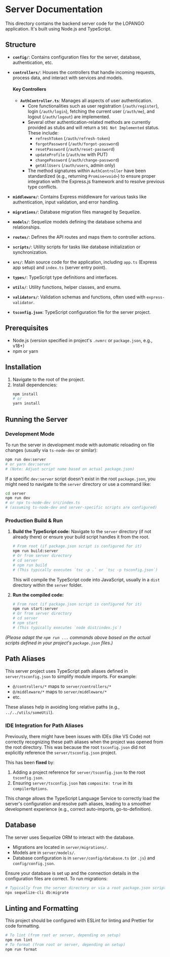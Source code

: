 # Server Documentation

This directory contains the backend server code for the LOPANGO application. It's built using Node.js and TypeScript.

## Structure

- **`config/`**: Contains configuration files for the server, database, authentication, etc.
- **`controllers/`**: Houses the controllers that handle incoming requests, process data, and interact with services and models.

   #### Key Controllers

   - **`AuthController.ts`**: Manages all aspects of user authentication.
     - Core functionalities such as user registration (`/auth/register`), login (`/auth/login`), fetching the current user (`/auth/me`), and logout (`/auth/logout`) are implemented.
     - Several other authentication-related methods are currently provided as stubs and will return a `501 Not Implemented` status. These include:
       - `refreshToken` (`/auth/refresh-token`)
       - `forgotPassword` (`/auth/forgot-password`)
       - `resetPassword` (`/auth/reset-password`)
       - `updateProfile` (`/auth/me` with PUT)
       - `changePassword` (`/auth/change-password`)
       - `getAllUsers` (`/auth/users`, admin only)
     - The method signatures within `AuthController` have been standardized (e.g., returning `Promise<void>`) to ensure proper integration with the Express.js framework and to resolve previous type conflicts.
- **`middleware/`**: Contains Express middleware for various tasks like authentication, input validation, and error handling.
- **`migrations/`**: Database migration files managed by Sequelize.
- **`models/`**: Sequelize models defining the database schema and relationships.
- **`routes/`**: Defines the API routes and maps them to controller actions.
- **`scripts/`**: Utility scripts for tasks like database initialization or synchronization.
- **`src/`**: Main source code for the application, including `app.ts` (Express app setup) and `index.ts` (server entry point).
- **`types/`**: TypeScript type definitions and interfaces.
- **`utils/`**: Utility functions, helper classes, and enums.
- **`validators/`**: Validation schemas and functions, often used with `express-validator`.
- **`tsconfig.json`**: TypeScript configuration file for the server project.

## Prerequisites

- Node.js (version specified in project's `.nvmrc` or `package.json`, e.g., v18+)
- npm or yarn

## Installation

1. Navigate to the root of the project.
2. Install dependencies:
   ```bash
   npm install
   # or
   yarn install
   ```

## Running the Server

### Development Mode

To run the server in development mode with automatic reloading on file changes (usually via `ts-node-dev` or similar):

```bash
npm run dev:server
# or yarn dev:server
# (Note: Adjust script name based on actual package.json)
```

If a specific `dev:server` script doesn't exist in the root `package.json`, you might need to navigate to the `server` directory or use a command like:
```bash
cd server
npm run dev
# or npx ts-node-dev src/index.ts
# (assuming ts-node-dev and server-specific scripts are configured)
```

### Production Build & Run

1.  **Build the TypeScript code:**
    Navigate to the `server` directory (if not already there) or ensure your build script handles it from the root.
    ```bash
    # From root (if package.json script is configured for it)
    npm run build:server
    # Or from server directory
    # cd server
    # npm run build
    # (This typically executes `tsc -p .` or `tsc -p tsconfig.json`)
    ```
    This will compile the TypeScript code into JavaScript, usually in a `dist` directory within the `server` folder.

2.  **Run the compiled code:**
    ```bash
    # From root (if package.json script is configured for it)
    npm run start:server
    # Or from server directory
    # cd server
    # npm start
    # (This typically executes `node dist/index.js`)
    ```

*(Please adapt the `npm run ...` commands above based on the actual scripts defined in your project's `package.json` files.)*

## Path Aliases

This server project uses TypeScript path aliases defined in `server/tsconfig.json` to simplify module imports. For example:

- `@/controllers/*` maps to `server/controllers/*`
- `@/middleware/*` maps to `server/middleware/*`
- etc.

These aliases help in avoiding long relative paths (e.g., `../../utils/someUtil`).

### IDE Integration for Path Aliases

Previously, there might have been issues with IDEs (like VS Code) not correctly recognizing these path aliases when the project was opened from the root directory. This was because the root `tsconfig.json` did not explicitly reference the `server/tsconfig.json` project.

This has been **fixed** by:
1.  Adding a project reference for `server/tsconfig.json` to the root `tsconfig.json`.
2.  Ensuring `server/tsconfig.json` has `composite: true` in its `compilerOptions`.

This change allows the TypeScript Language Service to correctly load the server's configuration and resolve path aliases, leading to a smoother development experience (e.g., correct auto-imports, go-to-definition).

## Database

The server uses Sequelize ORM to interact with the database.
- Migrations are located in `server/migrations/`.
- Models are in `server/models/`.
- Database configuration is in `server/config/database.ts` (or `.js`) and `config/config.json`.

Ensure your database is set up and the connection details in the configuration files are correct. To run migrations:
```bash
# Typically from the server directory or via a root package.json script
npx sequelize-cli db:migrate
```

## Linting and Formatting

This project should be configured with ESLint for linting and Prettier for code formatting.
```bash
# To lint (from root or server, depending on setup)
npm run lint
# To format (from root or server, depending on setup)
npm run format
```
